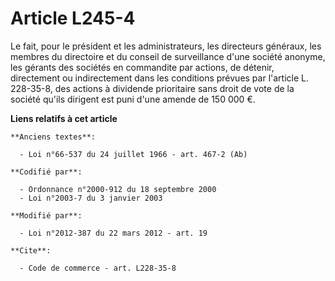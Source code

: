 # Article L245-4

Le fait, pour le président et les administrateurs, les directeurs généraux, les membres du directoire et du conseil de
surveillance d'une société anonyme, les gérants des sociétés en commandite par actions, de détenir, directement ou
indirectement dans les conditions prévues par l'article L. 228-35-8, des actions à dividende prioritaire sans droit de vote
de la société qu'ils dirigent est puni d'une amende de 150 000 €.

**Liens relatifs à cet article**

	**Anciens textes**:

	  - Loi n°66-537 du 24 juillet 1966 - art. 467-2 (Ab)

	**Codifié par**:

	  - Ordonnance n°2000-912 du 18 septembre 2000
	  - Loi n°2003-7 du 3 janvier 2003

	**Modifié par**:

	  - Loi n°2012-387 du 22 mars 2012 - art. 19

	**Cite**:

	  - Code de commerce - art. L228-35-8
